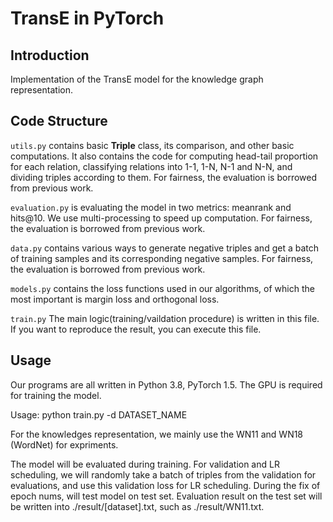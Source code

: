 # TransE in PyTorch

## Introduction
Implementation of the TransE model for the knowledge graph representation.

## Code Structure

`utils.py` contains basic **Triple** class, its comparison, and other basic computations. It also contains the code for computing head-tail proportion for each relation, classifying relations into 1-1, 1-N, N-1 and N-N, and dividing triples according to them. For fairness, the evaluation is borrowed from previous work.


`evaluation.py` is evaluating the model in two metrics: meanrank and hits@10. We use multi-processing to speed up computation. For fairness, the evaluation is borrowed from previous work.

`data.py` contains various ways to generate negative triples and get a batch of training samples and its corresponding negative samples. For fairness, the evaluation is borrowed from previous work.


`models.py` contains the loss functions used in our algorithms, of which the most important is margin loss and orthogonal loss.

`train.py` The main logic(training/vaildation procedure) is written in this file. If you want to reproduce the result, you can execute this file. 


## Usage

Our programs are all written in Python 3.8, PyTorch 1.5. The GPU is required for training the model.

Usage:
python train.py -d DATASET_NAME

For the knowledges representation, we mainly use the WN11 and WN18 (WordNet) for expriments.

The model will be evaluated during training. For validation and LR scheduling, we will randomly take a batch of triples from the validation for evaluations, and use this validation loss for LR scheduling.
During the fix of epoch nums, will test model on test set. Evaluation result on the test set will be written into ./result/[dataset].txt, such as ./result/WN11.txt. 
